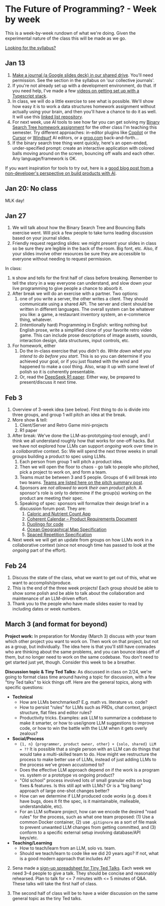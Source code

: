 # The Future of Programming? - Week by week

This is a week-by-week rundown of what we're doing. Given the experimental
nature of the class this will be made as we go.

[Looking for the syllabus?](SYLLABUS.md)

## Jan 13

1. [Make a journal (a Google slides deck) in our shared
   drive](https://drive.google.com/drive/folders/1ffZHWLzqzBFL4z_9rktCp_hEKaNoXjpI?usp=drive_link).
   You'll need permission. See the section in the syllabus on 'our collective
   journals'.
2. If you're not already set up with a development environment, do that. If you
   need help, I've made a few [videos on getting set up with a Typescript
   stack](https://www.youtube.com/watch?v=f91OdNKQ1SE&list=PLAuBm-v5PQFd0yCKW7rJ4_CHFbBdBdie0).
3. In class, we will do a little exercise to see what is possible. We'll show
   how easy it is to work a data structures homework assignment without actually
   using your brain, and then you'll have a chance to do it as well. It will use
   this [linked list
   repository](https://github.com/johnsogg/typescript-linked-lists).
4. For next week, use AI tools to see how far you can get solving my [Binary
   Search Tree homework assignment](https://github.com/johnsogg/bst) for the
   other class I'm teaching this semester. Try different approaches: in-editor
   plugins like [Copilot](https://github.com/features/copilot) or the
   [Cursor](https://www.cursor.com/) or [Windsurf](https://codeium.com/windsurf)
   AI editors, or a [groq.com](https://groq.com) back-and-forth...
5. If the binary search tree thing went quickly, here's an open-ended,
   under-specified prompt: create an interactive application with colored balls
   moving around on the screen, bouncing off walls and each other. Any
   language/framework is OK.

If you want inspiration for tools to try out, here is a [good blog post from a
non-developer's perspective on build products with
AI](https://www.lennysnewsletter.com/p/a-guide-to-ai-prototyping-for-product).

## Jan 20: No class

MLK day!

## Jan 27

1. We will talk about how the Binary Search Tree and Bouncing Balls exercise
   went. Will pick a few people to take turns leading discussion based on your
   journal slides.
2. Friendly request regarding slides: we might present your slides in class so
   be sure they are legible in the back of the room. Big font, etc. Also, if
   your slides involve other resources be sure they are accessible to everyone
   without needing to request permission.

In class:

1. `N` show and tells for the first half of class before breaking. Remember to
   tell the story in a way everyone can understand, and slow down your live
   programming to give people a chance to absorb it.
2. After break we will do an exercise with a partner. Two options:
   1. one of you write a server, the other writes a client. They should
      communicate using a shared API. The server and client should be written in
      different languages. The overall system can be whatever you like: a game,
      a restaurant inventory system, an e-commerce thing, whatever.
   2. (intentionally hard) Programming in English: writing nothing but English
      prose, write a simplified clone of your favorite retro video game. This
      can include prose descriptions of image assets, sounds, interaction
      design, data structures, input controls, etc.
3. For homework, either
   1. Do the in-class exercise that you didn't do. _Write down what you intend
      to do before you start._ This is so you can determine if you achieved your
      goal, or if you just floated with the wind and happened to make a cool
      thing. Also, wrap it up with some level of polish so it is coherently
      presentable.
   2. Or, read the [DeepSeek R1 paper](https://arxiv.org/abs/2501.12948). Either
      way, be prepared to present/discuss it next time.

## Feb 3

1. Overview of 3-week idea (see below). First thing to do is divide into three
   groups, and group 1 will pitch an idea at the break.
2. More show & tell:
   1. Client/Server and Retro Game mini-projects
   2. R1 paper
3. After break: We've done the LLM-as-prototyping-tool enough, and I think we
   all understand roughly how that works for one-off hacks. But we have not
   explored how LLMs can support _ongoing_ work over time in a _collaborative_
   context. So: We will spend the next three weeks in small groups building a
   product to spec using LLMs.
   1. Each person from group 1 will pitch a product idea.
   2. Then we will open the floor to chaos - go talk to people who pitched, pick
      a project to work on, and form a team.
   3. Teams must be between 3 and 5 people. Groups of 6 will break into two
      teams. [Teams are listed here on the pitch summary
      post](https://github.com/johnsogg/future-of-programming/discussions/5).
   4. Sponsors are _not allowed to work their own product pitch_. A sponsor's
      role is only to determine if the group(s) working on the product are
      meeting their spec.
   5. Speaking of spec: sponsors will formalize their design brief in a discussion forum post. They are:
      1. [Caloric and Nutrient Count App](https://github.com/johnsogg/future-of-programming/discussions/10)
      2. [Coherent Calendar – Product Requirements Document](https://github.com/johnsogg/future-of-programming/discussions/9)
      3. [Duolingo for code](https://github.com/johnsogg/future-of-programming/discussions/8)
      4. [Ocean Geographical Map Specification](https://github.com/johnsogg/future-of-programming/discussions/7)
      5. [Spaced Repetition Specification](https://github.com/johnsogg/future-of-programming/discussions/6)
4. Next week we will get an update from groups on how LLMs work in a
   collaborative context (since not enough time has passed to look at the
   _ongoing_ part of the effort).

## Feb 24

1. Discuss the state of the class, what we want to get out of this, what we want
   to accomplish/produce.
2. This is the end of the three week projects! Each group should be able to show
   some polish and be able to talk about the collaboration and maintenance of an
   LLM-driven effort.
3. Thank you to the people who have made slides easier to read by including
   dates or week numbers.

## March 3 (and format for beyond)

**Project work:** In preparation for Monday (March 3) discuss with your team
which other project you want to work on. Then work on that project, but not as a
group, but individually. The idea here is that you'll still have comrades who
are thinking about the same problems, and you can bounce ideas off of them, but
no longer need to work on the same codebase. You don't need to get started just
yet, though. Consider this week to be a breather.

**Discussion topic & Tiny Ted Talks:** As discussed in class on 2/24, we're
going to format class time around having a topic for discussion, with a few
"tiny Ted talks" to kick things off. Here are the general topics, along with
specific questions:

- **Technical**
  - How are LLMs benchmarked? E.g. math vs. literature vs. code?
  - How to persist "rules" for LLMs such as PRDs, chat context, project
    structure, flat files and editor rules?
  - Productivity tricks. Examples: ask LLM to summarize a codebase to make it
    smarter, or how to use/ignore LLM suggestions to improve code, or how to
    win the battle with the LLM when it gets overly zealous?
- **Social/Process**
  - `{1, n} {programmer, product owner, other} + {solo, shared} LLM = ??` It is
    possible that a single person with an LLM can do things that would take a
    multi-skilled team to do. How might we restructure the process to make
    better use of LLMs, instead of just adding LLMs to the process we've grown
    accustomed to?
  - Does the effective LLM approach depend on if the work is a program vs.
    system or a prototype vs ongoing product?
  - "Old school" process involved lots of small granular edits on bug fixes &
    features. Is this still apt with LLMs? Or is a "big bang" approach of large
    one-shot changes better?
  - How can we determine if LLM produced code _works_ (e.g. does it have bugs,
    does it fit the spec, is it maintainable, malleable, understandable, etc).
  - For an LLM software project, how can we encode the desired "road rules" for
    the process, such as what one team proposed: (1) Use a common Docker
    container, (2) use `.gitignore` as a sort of file mask to prevent unwanted
    LLM changes from getting committed, and (3) conform to a specific external
    setup involving database/API keys/etc.
- **Teaching/Learning**
  - How to teach/learn from an LLM, solo vs. team.
  - Should we teach/learn to code like we did 20 years ago? If not, what is a
    good modern approach that includes AI?

2.  Sena made a [sign-up spreadsheet for Tiny Ted
    Talks](https://o365coloradoedu-my.sharepoint.com/:x:/r/personal/seuc9452_colorado_edu/Documents/2023Fall-Image/SenaLUctuk-Project1-ReframingPortrait/LLM/TinyTedSignup.xlsx?d=w186799e9f49e49faa5ca90a60aff23e6&csf=1&web=1&e=EL6ndv).
    Each week we need 3–4 people to give a talk. They should be concise and
    reasonably rehearsed. Plan to talk for <= 7 minutes with <= 5 minutes of
    Q&A. These talks will take the first half of class.

3.  The second half of class will be to have a wider discussion on the same
    general topic as the tiny Ted talks.
